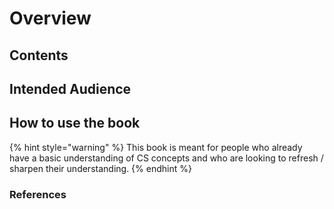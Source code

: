 # Overview

## Contents

## Intended Audience

## How to use the book

{% hint style="warning" %}
This book is meant for people who already have a basic understanding of CS concepts and who are looking to refresh / sharpen their understanding.
{% endhint %}

### References

